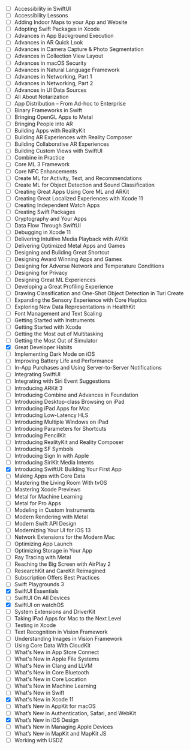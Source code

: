 - [ ] Accessibility in SwiftUI
- [ ] Accessibility Lessons
- [ ] Adding Indoor Maps to your App and Website
- [ ] Adopting Swift Packages in Xcode
- [ ] Advances in App Background Execution
- [ ] Advances in AR Quick Look
- [ ] Advances in Camera Capture & Photo Segmentation
- [ ] Advances in Collection View Layout
- [ ] Advances in macOS Security
- [ ] Advances in Natural Language Framework
- [ ] Advances in Networking, Part 1
- [ ] Advances in Networking, Part 2
- [ ] Advances in UI Data Sources
- [ ] All About Notarization
- [ ] App Distribution – From Ad-hoc to Enterprise
- [ ] Binary Frameworks in Swift
- [ ] Bringing OpenGL Apps to Metal
- [ ] Bringing People into AR
- [ ] Building Apps with RealityKit
- [ ] Building AR Experiences with Reality Composer
- [ ] Building Collaborative AR Experiences
- [ ] Building Custom Views with SwiftUI
- [ ] Combine in Practice
- [ ] Core ML 3 Framework
- [ ] Core NFC Enhancements
- [ ] Create ML for Activity, Text, and Recommendations
- [ ] Create ML for Object Detection and Sound Classification
- [ ] Creating Great Apps Using Core ML and ARKit
- [ ] Creating Great Localized Experiences with Xcode 11
- [ ] Creating Independent Watch Apps
- [ ] Creating Swift Packages
- [ ] Cryptography and Your Apps
- [ ] Data Flow Through SwiftUI
- [ ] Debugging in Xcode 11
- [ ] Delivering Intuitive Media Playback with AVKit
- [ ] Delivering Optimized Metal Apps and Games
- [ ] Designing and Building Great Shortcut 
- [ ] Designing Award Winning Apps and Games
- [ ] Designing for Adverse Network and Temperature Conditions
- [ ] Designing for Privacy
- [ ] Designing Great ML Experiences
- [ ] Developing a Great Profiling Experience
- [ ] Drawing Classification and One-Shot Object Detection in Turi Create
- [ ] Expanding the Sensory Experience with Core Haptics
- [ ] Exploring New Data Representations in HealthKit
- [ ] Font Management and Text Scaling
- [ ] Getting Started with Instruments
- [ ] Getting Started with Xcode
- [ ] Getting the Most out of Multitasking
- [ ] Getting the Most Out of Simulator
- [x] Great Developer Habits
- [ ] Implementing Dark Mode on iOS
- [ ] Improving Battery Life and Performance
- [ ] In-App Purchases and Using Server-to-Server Notifications
- [ ] Integrating SwiftUI
- [ ] Integrating with Siri Event Suggestions
- [ ] Introducing ARKit 3
- [ ] Introducing Combine and Advances in Foundation
- [ ] Introducing Desktop-class Browsing on iPad
- [ ] Introducing iPad Apps for Mac
- [ ] Introducing Low-Latency HLS
- [ ] Introducing Multiple Windows on iPad
- [ ] Introducing Parameters for Shortcuts
- [ ] Introducing PencilKit
- [ ] Introducing RealityKit and Reality Composer
- [ ] Introducing SF Symbols
- [ ] Introducing Sign In with Apple
- [ ] Introducing SiriKit Media Intents
- [x] Introducing SwiftUI: Building Your First App
- [ ] Making Apps with Core Data
- [ ] Mastering the Living Room With tvOS
- [ ] Mastering Xcode Previews
- [ ] Metal for Machine Learning
- [ ] Metal for Pro Apps
- [ ] Modeling in Custom Instruments
- [ ] Modern Rendering with Metal
- [ ] Modern Swift API Design
- [ ] Modernizing Your UI for iOS 13
- [ ] Network Extensions for the Modern Mac
- [ ] Optimizing App Launch
- [ ] Optimizing Storage in Your App
- [ ] Ray Tracing with Metal
- [ ] Reaching the Big Screen with AirPlay 2
- [ ] ResearchKit and CareKit Reimagined
- [ ] Subscription Offers Best Practices
- [ ] Swift Playgrounds 3
- [x] SwiftUI Essentials
- [ ] SwiftUI On All Devices
- [x] SwiftUI on watchOS
- [ ] System Extensions and DriverKit
- [ ] Taking iPad Apps for Mac to the Next Level
- [ ] Testing in Xcode
- [ ] Text Recognition in Vision Framework
- [ ] Understanding Images in Vision Framework
- [ ] Using Core Data With CloudKit
- [ ] What's New in App Store Connect
- [ ] What's New in Apple File Systems
- [ ] What's New in Clang and LLVM
- [ ] What's New in Core Bluetooth
- [ ] What's New in Core Location
- [ ] What's New in Machine Learning
- [ ] What's New in Swift
- [x] What's New in Xcode 11
- [ ] What’s New in AppKit for macOS
- [ ] What’s New in Authentication, Safari, and WebKit
- [x] What’s New in iOS Design
- [ ] What’s New in Managing Apple Devices
- [ ] What’s New in MapKit and MapKit JS
- [ ] Working with USDZ
